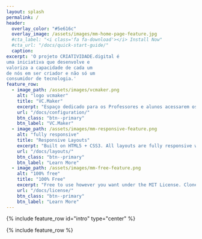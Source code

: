 ```yaml
---
layout: splash
permalink: /
header:
  overlay_color: "#5e616c"
  overlay_image: /assets/images/mm-home-page-feature.jpg
  #cta_label: "<i class='fa fa-download'></i> Install Now"
  #cta_url: "/docs/quick-start-guide/"
  caption:
excerpt: 'O projeto CRIATIVIDADE.digital é
uma iniciativa que desenvolve e
valoriza a capacidade de cada um
de nós em ser criador e não só um
consumidor de tecnologia.'
feature_row:
  - image_path: /assets/images/vcmaker.png
    alt: "logo vcmaker"
    title: "VC.Maker"
    excerpt: "Espaço dedicado para os Professores e alunos acessarem os conteúdos das aulas."
    url: "/docs/configuration/"
    btn_class: "btn--primary"
    btn_label: "VC.Maker"
  - image_path: /assets/images/mm-responsive-feature.png
    alt: "fully responsive"
    title: "Responsive Layouts"
    excerpt: "Built on HTML5 + CSS3. All layouts are fully responsive with helpers to augment your content."
    url: "/docs/layouts/"
    btn_class: "btn--primary"
    btn_label: "Learn More"
  - image_path: /assets/images/mm-free-feature.png
    alt: "100% free"
    title: "100% Free"
    excerpt: "Free to use however you want under the MIT License. Clone it, fork it, customize it, whatever!"
    url: "/docs/license/"
    btn_class: "btn--primary"
    btn_label: "Learn More"
---
```


{% include feature_row id="intro" type="center" %}

{% include feature_row %}